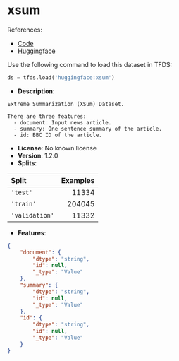 # xsum

References:

*   [Code](https://github.com/huggingface/datasets/blob/master/datasets/xsum)
*   [Huggingface](https://huggingface.co/datasets/xsum)



Use the following command to load this dataset in TFDS:

```python
ds = tfds.load('huggingface:xsum')
```

*   **Description**:

```
Extreme Summarization (XSum) Dataset.

There are three features:
  - document: Input news article.
  - summary: One sentence summary of the article.
  - id: BBC ID of the article.
```

*   **License**: No known license
*   **Version**: 1.2.0
*   **Splits**:

Split  | Examples
:----- | -------:
`'test'` | 11334
`'train'` | 204045
`'validation'` | 11332

*   **Features**:

```json
{
    "document": {
        "dtype": "string",
        "id": null,
        "_type": "Value"
    },
    "summary": {
        "dtype": "string",
        "id": null,
        "_type": "Value"
    },
    "id": {
        "dtype": "string",
        "id": null,
        "_type": "Value"
    }
}
```



